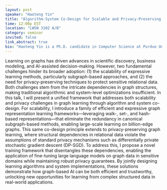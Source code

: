 ```yaml
---
layout: post
speaker: "Haoteng Yin"
title: "Algorithm-System Co-Design for Scalable and Privacy-Preserving Graph Learning"
time: 12:00p EST
location: "LWSN 3102 A/B"
category: seminar
invited: false
link_abstract: true
bio: "Haoteng Yin is a Ph.D. candidate in Computer Science at Purdue University, advised by Prof. Pan Li. His research focuses on developing efficient, scalable, and trustworthy learning algorithms for graphs and foundational models for complex structured data. He has been recognized with the Best Paper Award at SMP ’16, the Best Poster Award at the 3rd RCAC Cybersecurity Symposium, the Top Reviewer Award at NeurIPS ’22, and the Purdue Teaching Academy Graduate Teaching Award in 2024."
---
```

Learning on graphs has driven advances in scientific discovery, business modeling, and AI-assisted decision-making. However, two fundamental challenges hinder its broader adoption: (1) the scalability of expressive learning methods, particularly subgraph-based approaches, and (2) the need for privacy-preserving techniques to protect sensitive relational data. Both challenges stem from the intricate dependencies in graph structures, making traditional algorithmic and system-level optimizations insufficient.
In this talk, I will present a unified framework that addresses both scalability and privacy challenges in graph learning through algorithm and system co-design. For scalability, I introduce a family of efficient and expressive graph representation learning frameworks—leveraging walk-, set-, and hash-based representations—that eliminate the redundancy in canonical subgraph-based methods, enabling large-scale learning on billion-edge graphs. This same co-design principle extends to privacy-preserving graph learning, where structural dependencies in relational data violate the assumptions of standard privacy mechanisms such as differentially private stochastic gradient descent (DP-SGD). To address this, I propose a novel training framework that disentangles these dependencies, enabling the application of fine-tuning large language models on graph data in sensitive domains while maintaining robust privacy guarantees.
By jointly designing learning algorithms and system implementations, these solutions demonstrate how graph-based AI can be both efficient and trustworthy, unlocking new opportunities for learning from complex structured data in real-world applications.